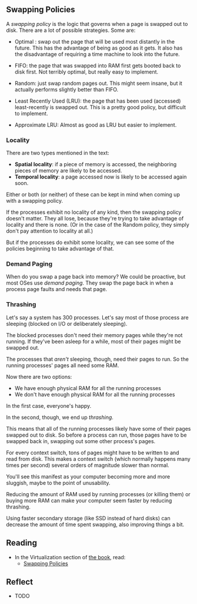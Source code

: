 <!-- Exploration 9.2: TODO -->

## Swapping Policies

A _swapping policy_ is the logic that governs when a page is swapped out
to disk. There are a lot of possible strategies. Some are:

* Optimal : swap out the page that will be used most distantly in the
  future. This has the advantage of being as good as it gets. It also
  has the disadvantage of requiring a time machine to look into the
  future.

* FIFO: the page that was swapped into RAM first gets booted back to
  disk first. Not terribly optimal, but really easy to implement.

* Random: just swap random pages out. This might seem insane, but it
  actually performs slightly better than FIFO.

* Least Recently Used (LRU): the page that has been used (accessed)
  least-recently is swapped out. This is a pretty good policy, but
  difficult to implement.

* Approximate LRU: Almost as good as LRU but easier to implement.

### Locality

There are two types mentioned in the text:

* **Spatial locality**: if a piece of memory is accessed, the
  neighboring pieces of memory are likely to be accessed.
* **Temporal locality**: a page accessed now is likely to be accessed
  again soon.

Either or both (or neither) of these can be kept in mind when coming up
with a swapping policy.

If the processes exhibit no locality of any kind, then the swapping
policy doesn't matter. They all lose, because they're trying to take
advantage of locality and there is none. (Or in the case of the Random
policy, they simply don't pay attention to locality at all.)

But if the processes do exhibit some locality, we can see some of the
policies beginning to take advantage of that.

### Demand Paging

When do you swap a page back into memory? We could be proactive, but
most OSes use _demand paging_. They swap the page back in when a process
page faults and needs that page.

### Thrashing

Let's say a system has 300 processes. Let's say most of those process
are sleeping (blocked on I/O or deliberately sleeping).

The blocked processes don't need their memory pages while they're not
running. If they've been asleep for a while, most of their pages might
be swapped out.

The processes that _aren't_ sleeping, though, need their pages to run.
So the running processes' pages all need some RAM.

Now there are two options:

* We have enough physical RAM for all the running processes
* We don't have enough physical RAM for all the running processes

In the first case, everyone's happy.

In the second, though, we end up _thrashing_.

This means that all of the running processes likely have some of their
pages swapped out to disk. So before a process can run, those pages have
to be swapped back in, swapping out some other process's pages.

For every context switch, tons of pages might have to be written to and
read from disk. This makes a context switch (which normally happens many
times per second) several orders of magnitude slower than normal.

You'll see this manifest as your computer becoming more and more
sluggish, maybe to the point of unusability.

Reducing the amount of RAM used by running processes (or killing them)
or buying more RAM can make your computer seem faster by reducing
thrashing.

Using faster secondary storage (like SSD instead of hard disks) can
decrease the amount of time spent swapping, also improving things a bit.

## Reading

* In the Virtualization section of [the book](https://pages.cs.wisc.edu/~remzi/OSTEP/), read:
  * [Swapping Policies](https://pages.cs.wisc.edu/~remzi/OSTEP/vm-beyondphys-policy.pdf)
  
## Reflect

* TODO

